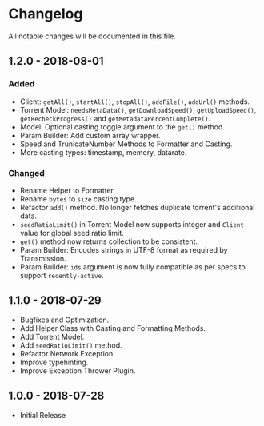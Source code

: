 # Changelog

All notable changes will be documented in this file.

## 1.2.0 - 2018-08-01

### Added
- Client: `getAll()`, `startAll()`, `stopAll()`, `addFile()`, `addUrl()` methods.
- Torrent Model: `needsMetaData()`, `getDownloadSpeed()`, `getUploadSpeed()`, `getRecheckProgress()` and `getMetadataPercentComplete()`.
- Model: Optional casting toggle argument to the `get()` method.
- Param Builder: Add custom array wrapper.
- Speed and TrunicateNumber Methods to Formatter and Casting.
- More casting types: timestamp, memory, datarate.

### Changed
- Rename Helper to Formatter.
- Rename `bytes` to `size` casting type.
- Refactor `add()` method. No longer fetches duplicate torrent's additional data.
- `seedRatioLimit()` in Torrent Model now supports integer and `Client` value for global seed ratio limit.
- `get()` method now returns collection to be consistent.
- Param Builder: Encodes strings in UTF-8 format as required by Transmission.
- Param Builder: `ids` argument is now fully compatible as per specs to support `recently-active`.

## 1.1.0 - 2018-07-29

- Bugfixes and Optimization.
- Add Helper Class with Casting and Formatting Methods.
- Add Torrent Model.
- Add `seedRatioLimit()` method.
- Refactor Network Exception.
- Improve typehinting.
- Improve Exception Thrower Plugin.

## 1.0.0 - 2018-07-28

- Initial Release